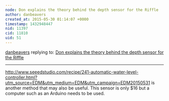 ```yaml
---
node: Don explains the theory behind the depth sensor for the Riffle
author: danbeavers
created_at: 2015-05-30 01:14:07 +0000
timestamp: 1432948447
nid: 11397
cid: 11810
uid: 51
---
```




[danbeavers](../profile/danbeavers) replying to: [Don explains the theory behind the depth sensor for the Riffle](../notes/laurenrae/11-24-2014/don-explains-the-theory-behind-the-depth-sensor-for-the-riffle)

----
http://www.seeedstudio.com/recipe/241-automatic-water-level-controller.html?utm_source=EDM&utm_medium=EDM&utm_campaign=EDM20150531 is another method that may also be useful.  This sensor is only $16 but a computer such as an Arduino needs to be used.